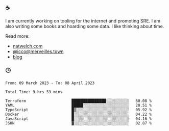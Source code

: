 ### ☕

I am currently working on tooling for the internet and promoting SRE. I am also writing some books and hoarding some data. I like thinking about time. 

Read more:

 - [natwelch.com](https://natwelch.com)
 - [@icco@merveilles.town](https://merveilles.town/@icco)
 - [blog](https://writing.natwelch.com)

### 🕒

<!--START_SECTION:waka-->

```text
From: 09 March 2023 - To: 08 April 2023

Total Time: 9 hrs 53 mins

Terraform                    ███████████████░░░░░░░░░░   60.08 %
YAML                         █████░░░░░░░░░░░░░░░░░░░░   20.51 %
TypeScript                   █▒░░░░░░░░░░░░░░░░░░░░░░░   05.92 %
Docker                       █░░░░░░░░░░░░░░░░░░░░░░░░   04.22 %
JavaScript                   █░░░░░░░░░░░░░░░░░░░░░░░░   04.16 %
JSON                         ▓░░░░░░░░░░░░░░░░░░░░░░░░   02.87 %
```

<!--END_SECTION:waka-->
